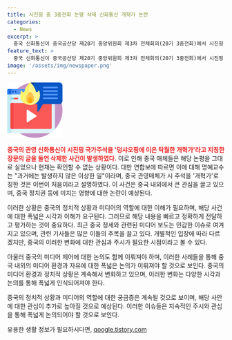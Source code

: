 ```yaml
---
title: 시진핑 중 3중전회 논평 삭제 신화통신 개혁가 논란
categories:
  - News
excerpt: >
  중국 신화통신이 중국공산당 제20기 중앙위원회 제3차 전체회의(20기 3중전회)에서 시진핑 국가주석을 칭찬하는 기사를 돌연 삭제했다. 대만 연합보에 의하면 이 기사는 게재 후 하루만에 삭제되었으며, 이에 관해 대만 대 정치학과 교수는 과거에는 발생하지 않은 이상한 일이라고 언급했다. 이는 중국 관영매체들의 시진핑에 대한 편집 정책에 변화를 보여주는 사례로, 이에 대한 논란이 예상된다. 중국의 이러한 행보는 시진핑의 권력 강화와 관련이 있을 것으로 보인다.
feature_text: >
  중국 신화통신이 중국공산당 제20기 중앙위원회 제3차 전체회의(20기 3중전회)에서 시진핑 국가주석을 칭찬하는 기사를 돌연 삭제했다. 대만 연합보에 의하면 이 기사는 게재 후 하루만에 삭제되었으며, 이에 관해 대만 대 정치학과 교수는 과거에는 발생하지 않은 이상한 일이라고 언급했다. 이는 중국 관영매체들의 시진핑에 대한 편집 정책에 변화를 보여주는 사례로, 이에 대한 논란이 예상된다. 중국의 이러한 행보는 시진핑의 권력 강화와 관련이 있을 것으로 보인다.
image: '/assets/img/newspaper.png'
---
```


<p><img src="/assets/img/news.png" alt="rentncar 속보" /></p>

<p><b><span style="color: #ee2323;">중국의 관영 신화통신이 시진핑 국가주석을 '덩샤오핑에 이은 탁월한 개혁가'라고 지칭한 장문의 글을 돌연 삭제한 사건이 발생하였다.</span></b> 이로 인해 중국 매체들은 해당 논평을 그대로 실었으나 현재는 확인할 수 없는 상황이다. 대만 연합보에 따르면 이에 대해 명예교수는 "과거에는 발생하지 않은 이상한 일"이라며, 중국 관영매체가 시 주석을 '개혁가'로 칭한 것은 이번이 처음이라고 설명하였다. 이 사건은 중국 내외에서 큰 관심을 끌고 있으며, 중국 정치권 등에 미치는 영향에 대한 논란이 예상된다.</p>

<p>이러한 상황은 중국의 정치적 상황과 미디어의 역할에 대한 이해가 필요하며, 해당 사건에 대한 폭넓은 시각과 이해가 요구된다. 그러므로 해당 내용을 빠르고 정확하게 전달하고 평가하는 것이 중요하다. 최근 중국 정세와 관련된 미디어 보도는 민감한 이슈로 여겨지고 있으며, 관련 기사들은 많은 이들의 주목을 끌고 있다. 개별적인 입장에 따라 다르겠지만, 중국의 이러한 변화에 대한 관심과 주시가 필요한 시점이라고 볼 수 있다. </p>

<p>아울러 중국의 미디어 제어에 대한 논의도 함께 이뤄져야 하며, 이러한 사례들을 통해 중국 내외의 미디어 환경과 자유에 대한 폭넓은 논의가 이뤄져야 할 것으로 보인다. 중국의 미디어 환경과 정치적 상황은 계속해서 변화하고 있으며, 이러한 변화는 다양한 시각과 논의를 통해 폭넓게 인식되어져야 한다. </p>

<p>중국의 정치적 상황과 미디어의 역할에 대한 궁금증은 계속될 것으로 보이며, 해당 사안에 대한 관심이 추가로 높아질 것으로 예상된다. 이러한 이슈들은 지속적인 주시와 관심을 통해 폭넓게 논의되어야 할 것으로 보인다.</p>
유용한 생활 정보가 필요하시다면, <a href="https://qoogle.tistory.com" rel="dofollow">qoogle.tistory.com</a>



